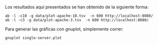 Los resultados aquí presentados se han obtenido de la siguiente forma:

```
ab -l -c10 -g data/plot-apache-10.tsv  -n 600 http://localhost:8080/ 
ab -l -c3 -g data/plot-apache-3.tsv  -n 600 http://localhost:8080/ 
```

Para generar las gráficas con gnuplot, simplemente correr:

```
gnuplot single-server.plot
```


